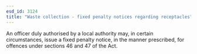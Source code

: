 ```yaml
---
esd_id: 3124
title: "Waste collection - fixed penalty notices regarding receptacles"
---
```


An officer duly authorised by a local authority may, in certain circumstances, issue a fixed penalty notice, in the manner prescribed, for offences under sections 46 and 47 of the Act.

